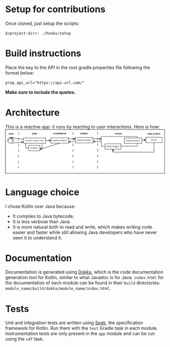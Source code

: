 # Setup for contributions

Once cloned, just setup the scripts:

```shell
$<project-dir>: ./hooks/setup
```

# Build instructions

Place the key to the API in the root gradle.properties file following
the format below:
````
prop_api_url="https://api-url.com/"
````

__Make sure to include the quotes.__

# Architecture
This is a reactive app: it runs by reacting to user interactions. Here
is how:
![Architecture](Diagram1.png)

# Language choice
I chose Kotlin over Java because:
* It compiles to Java bytecode.
* It is less verbose than Java.
* It is more natural both to read and write, which makes
writing code easier and faster while still allowing Java developers
who have never seen it to understand it.

# Documentation
Documentation is generated using [Dokka](https://github.com/Kotlin/dokka), which is the
code documentation generation tool for Kotlin, similar to what Javadoc is for Java.
`index.html` for the documentation of each module can be found in their `build` directories:
 `module_name/build/dokka/module_name/index.html`.

# Tests
 Unit and integration tests are written using [Spek](https://spekframework.org), the specification
 framework for Kotlin. Run them with the `test` Gradle task in each module.
 Instrumentation tests are only present in the `app` module and can be run using the `cAT` task.
